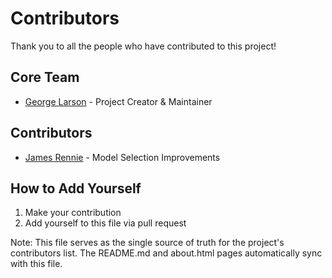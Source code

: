 # Contributors

Thank you to all the people who have contributed to this project!

## Core Team
- [George Larson](https://github.com/georgeglarson) - Project Creator & Maintainer

## Contributors
- [James Rennie](https://github.com/jamesrennie) - Model Selection Improvements

## How to Add Yourself
1. Make your contribution
2. Add yourself to this file via pull request


Note: This file serves as the single source of truth for the project's contributors list. The README.md and about.html pages automatically sync with this file.